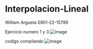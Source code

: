 # Interpolacion-Lineal
William Argueta 0901-22-15799

Ejercicio numero 1 y 3
![image](https://github.com/user-attachments/assets/b4ba908e-3580-4a55-a4fc-211df21fa78e)

codigo compilando
![image](https://github.com/user-attachments/assets/477a8358-40a6-41fb-a3a4-2c725c2fe986)
